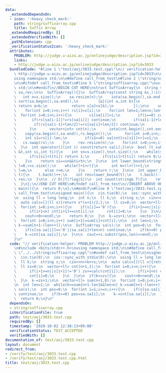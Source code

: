 ```yaml
---
data:
  _extendedDependsOn:
  - icon: ':heavy_check_mark:'
    path: string/suffixarray.cpp
    title: Suffix Array
  _extendedRequiredBy: []
  _extendedVerifiedWith: []
  _pathExtension: cpp
  _verificationStatusIcon: ':heavy_check_mark:'
  attributes:
    PROBLEM: http://judge.u-aizu.ac.jp/onlinejudge/description.jsp?id=3033
    links:
    - http://judge.u-aizu.ac.jp/onlinejudge/description.jsp?id=3033
  bundledCode: "#line 1 \"test/aoj/3033.test.cpp\"\n// verification-helper: PROBLEM\
    \ http://judge.u-aizu.ac.jp/onlinejudge/description.jsp?id=3033\n\n#include <bits/stdc++.h>\n\
    using namespace std;\n\n#define call_from_test\n#line 2 \"string/suffixarray.cpp\"\
    \n\n#ifndef call_from_test\n#line 5 \"string/suffixarray.cpp\"\nusing namespace\
    \ std;\n\n#endif\n//BEGIN CUT HERE\nstruct SuffixArray{\n  string s;\n  vector<int>\
    \ sa,rev;\n\n  SuffixArray(){}\n  SuffixArray(const string &s_):s(s_+'$'){\n \
    \   int n=s.size();\n    sa.resize(n);\n    iota(sa.begin(),sa.end(),0);\n   \
    \ sort(sa.begin(),sa.end(),\n         [&](int a,int b){\n           if(s[a]==s[b])\
    \ return a>b;\n           return s[a]<s[b];\n         });\n\n    vector<int> cs(n,0),rs(n);\n\
    \    for(int i=0;i<n;i++) rs[i]=s[i];\n    for(int len=1;len<n;len*=2){\n    \
    \  for(int i=0;i<n;i++){\n        cs[sa[i]]=i;\n        if(i==0) continue;\n \
    \       if(rs[sa[i-1]]!=rs[sa[i]]) continue;\n        if(sa[i-1]+len>=n) continue;\n\
    \        if(rs[sa[i-1]+len/2]!=rs[sa[i]+len/2]) continue;\n        cs[sa[i]]=cs[sa[i-1]];\n\
    \      }\n      vector<int> cnt(n);\n      iota(cnt.begin(),cnt.end(),0);\n  \
    \    copy(sa.begin(),sa.end(),rs.begin());\n      for(int i=0;i<n;i++){\n    \
    \    int s1=rs[i]-len;\n        if(s1>=0) sa[cnt[cs[s1]]++]=s1;\n      }\n   \
    \   cs.swap(rs);\n    }\n    rev.resize(n);\n    for(int i=0;i<n;i++) rev[sa[i]]=i;\n\
    \  }\n  int operator[](int i) const{return sa[i];}\n\n  bool lt_substr(string\
    \ &t,int si,int ti){\n    int sn=s.size(),tn=t.size();\n    while(si<sn&&ti<tn){\n\
    \      if(s[si]<t[ti]) return 1;\n      if(s[si]>t[ti]) return 0;\n      si++;ti++;\n\
    \    }\n    return si==sn&&ti<tn;\n  }\n\n  int lower_bound(string& t){\n    int\
    \ l=0,r=s.size();\n    while(l+1<r){\n      int m=(l+r)>>1;\n      if(lt_substr(t,sa[m],0))\
    \ l=m;\n      else r=m;\n    }\n    return r;\n  }\n\n  int upper_bound(string&\
    \ t){\n    t.back()++;\n    int res=lower_bound(t);\n    t.back()--;\n    return\
    \ res;\n  }\n\n  // O(|T|*log|S|)\n  int count(string& T){\n    return upper_bound(T)-lower_bound(T);\n\
    \  }\n};\n//END CUT HERE\n#ifndef call_from_test\n//INSERT ABOVE HERE\nsigned\
    \ main(){\n  return 0;\n};\n#endif\n#line 8 \"test/aoj/3033.test.cpp\"\n#undef\
    \ call_from_test\n\nsigned main(){\n  cin.tie(0);\n  ios::sync_with_stdio(0);\n\
    \n  using ll = long long;\n  int n;\n  ll k;\n  string s;\n  cin>>n>>k>>s;\n\n\
    \  auto calc=[](ll x){return x*(x+1)/2;};\n  ll zs=0;\n  vector<ll> cnt(n+1,1);\n\
    \  for(int i=0;i<n;i++){\n    if(s[i]=='0'){\n      if(i+1>=n||s[i+1]!='0') zs+=calc(cnt[i]);\n\
    \      if(i+1<n) cnt[i+1]+=cnt[i];\n      cnt[i]=0;\n    }\n  }\n\n  if(k<=zs){\n\
    \    cout<<0<<endl;\n    return 0;\n  }\n  k-=zs+1;\n\n  vector<ll> sum(n+1,0);\n\
    \  for(int i=0;i<n;i++) sum[i+1]=sum[i]+cnt[i];\n\n  int len=1;\n  while(k>=sum[n+1-len]&&len<n)\
    \ k-=sum[n+1-(len++)];\n\n  SuffixArray sa(s);\n  int pos=0;\n  for(int i=1;i<=n;i++){\n\
    \    if(s[sa.sa[i]]=='0'||sa.sa[i]+len>n) continue;\n    if(k>=0) pos=sa.sa[i];\n\
    \    k-=cnt[sa.sa[i]];\n  }\n\n  cout<<s.substr(pos,len)<<endl;\n  return 0;\n\
    }\n"
  code: "// verification-helper: PROBLEM http://judge.u-aizu.ac.jp/onlinejudge/description.jsp?id=3033\n\
    \n#include <bits/stdc++.h>\nusing namespace std;\n\n#define call_from_test\n#include\
    \ \"../../string/suffixarray.cpp\"\n#undef call_from_test\n\nsigned main(){\n\
    \  cin.tie(0);\n  ios::sync_with_stdio(0);\n\n  using ll = long long;\n  int n;\n\
    \  ll k;\n  string s;\n  cin>>n>>k>>s;\n\n  auto calc=[](ll x){return x*(x+1)/2;};\n\
    \  ll zs=0;\n  vector<ll> cnt(n+1,1);\n  for(int i=0;i<n;i++){\n    if(s[i]=='0'){\n\
    \      if(i+1>=n||s[i+1]!='0') zs+=calc(cnt[i]);\n      if(i+1<n) cnt[i+1]+=cnt[i];\n\
    \      cnt[i]=0;\n    }\n  }\n\n  if(k<=zs){\n    cout<<0<<endl;\n    return 0;\n\
    \  }\n  k-=zs+1;\n\n  vector<ll> sum(n+1,0);\n  for(int i=0;i<n;i++) sum[i+1]=sum[i]+cnt[i];\n\
    \n  int len=1;\n  while(k>=sum[n+1-len]&&len<n) k-=sum[n+1-(len++)];\n\n  SuffixArray\
    \ sa(s);\n  int pos=0;\n  for(int i=1;i<=n;i++){\n    if(s[sa.sa[i]]=='0'||sa.sa[i]+len>n)\
    \ continue;\n    if(k>=0) pos=sa.sa[i];\n    k-=cnt[sa.sa[i]];\n  }\n\n  cout<<s.substr(pos,len)<<endl;\n\
    \  return 0;\n}\n"
  dependsOn:
  - string/suffixarray.cpp
  isVerificationFile: true
  path: test/aoj/3033.test.cpp
  requiredBy: []
  timestamp: '2020-10-02 12:38:13+09:00'
  verificationStatus: TEST_ACCEPTED
  verifiedWith: []
documentation_of: test/aoj/3033.test.cpp
layout: document
redirect_from:
- /verify/test/aoj/3033.test.cpp
- /verify/test/aoj/3033.test.cpp.html
title: test/aoj/3033.test.cpp
---
```

